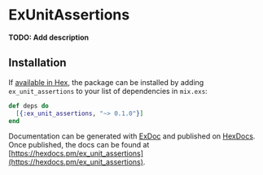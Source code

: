 # ExUnitAssertions

**TODO: Add description**

## Installation

If [available in Hex](https://hex.pm/docs/publish), the package can be installed
by adding `ex_unit_assertions` to your list of dependencies in `mix.exs`:

```elixir
def deps do
  [{:ex_unit_assertions, "~> 0.1.0"}]
end
```

Documentation can be generated with [ExDoc](https://github.com/elixir-lang/ex_doc)
and published on [HexDocs](https://hexdocs.pm). Once published, the docs can
be found at [https://hexdocs.pm/ex_unit_assertions](https://hexdocs.pm/ex_unit_assertions).

